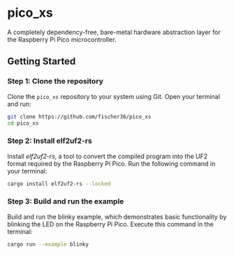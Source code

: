 # pico_xs
A completely dependency-free, bare-metal hardware abstraction layer for the Raspberry Pi Pico microcontroller.

## Getting Started
### Step 1: Clone the repository
Clone the `pico_xs` repository to your system using Git. Open your terminal and run:
```bash
git clone https://github.com/fischer36/pico_xs
cd pico_xs
```
### Step 2: Install elf2uf2-rs
Install *elf2uf2-rs*, a tool to convert the compiled program into the UF2 format required by the Raspberry Pi Pico. Run the following command in your terminal:
```bash
cargo install elf2uf2-rs --locked
```
### Step 3: Build and run the example
Build and run the blinky example, which demonstrates basic functionality by blinking the LED on the Raspberry Pi Pico. Execute this command in the terminal:
```bash
cargo run --example blinky
```
